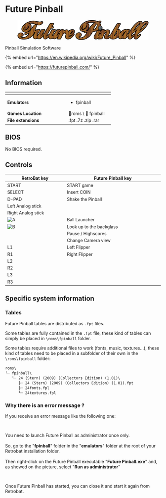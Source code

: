 # Future Pinball

<div align="left">

<figure><img src="https://raw.githubusercontent.com/fabricecaruso/es-theme-carbon/52ff37c9e265587d006945a2ba695b5a962b3a3d/art/logos/fpinball.svg" alt=""><figcaption></figcaption></figure>

</div>

Pinball Simulation Software

{% embed url="https://en.wikipedia.org/wiki/Future_Pinball" %}

{% embed url="https://futurepinball.com/" %}

## Information

<table data-header-hidden><thead><tr><th width="184"></th><th></th><th data-hidden></th></tr></thead><tbody><tr><td><strong>Emulators</strong></td><td><ul><li>fpinball</li></ul></td><td></td></tr><tr><td><strong>Games Location</strong></td><td><span data-gb-custom-inline data-tag="emoji" data-code="1f4c2">📂</span>roms \ <span data-gb-custom-inline data-tag="emoji" data-code="1f4c2">📂</span> fpinball</td><td></td></tr><tr><td><strong>File extensions</strong></td><td>.fpt .7z .zip .rar</td><td></td></tr></tbody></table>

## BIOS

No BIOS required.

## Controls

<table><thead><tr><th width="258">RetroBat key</th><th width="443">Future Pinball key</th></tr></thead><tbody><tr><td>START</td><td>START game</td></tr><tr><td>SELECT</td><td>Insert COIN</td></tr><tr><td>D-PAD</td><td>Shake the Pinball</td></tr><tr><td>Left Analog stick</td><td></td></tr><tr><td>Right Analog stick</td><td></td></tr><tr><td><img src="../../../../en/.gitbook/assets/image (27).png" alt="A"></td><td>Ball Launcher</td></tr><tr><td><img src="../../../../en/.gitbook/assets/image (13).png" alt="B"></td><td>Look up to the backglass</td></tr><tr><td><img src="../../../../en/.gitbook/assets/image (47).png" alt="" data-size="original"></td><td>Pause / Highscores</td></tr><tr><td><img src="../../../../en/.gitbook/assets/image (45).png" alt="" data-size="line"></td><td>Change Camera view</td></tr><tr><td>L1</td><td>Left Flipper</td></tr><tr><td>R1</td><td>Right Flipper</td></tr><tr><td>L2</td><td></td></tr><tr><td>R2</td><td></td></tr><tr><td>L3</td><td></td></tr><tr><td>R3</td><td></td></tr></tbody></table>

## Specific system information

### Tables

Future Pinball tables are distributed as `.fpt` files.

Some tables are fully contained in the `.fpt` file, these kind of tables can simply be placed in `\roms\fpinball` folder.

Some tables require additional files to work (fonts, music, textures...), these kind of tables need to be placed in a subfolder of their own in the `\roms\fpinball` folder:

```
roms\
└─ fpinball\
   └─ 24 (Stern) (2009) (Collectors Edition) (1.01)\
      ├─ 24 (Stern) (2009) (Collectors Edition) (1.01).fpt
      ├─ 24fonts.fpl
      └─ 24textures.fpl
```

### **Why there is an error message ?**

If you receive an error message like the following one:

<div align="left">

<figure><img src="https://i.imgur.com/UjD7GIy.png" alt=""><figcaption></figcaption></figure>

</div>

You need to launch Future Pinball as administrator once only.\
\
So, go to the "**fpinball**" folder in the "**emulators**" folder at the root of your Retrobat installation folder.\
\
Then right-click on the Future Pinball executable "**Future Pinball.exe**" and, as showed on the picture, select "**Run as administrator**"

<div align="left">

<figure><img src="https://i.imgur.com/2XXANBV.png" alt=""><figcaption></figcaption></figure>

</div>

Once Future Pinball has started, you can close it and start it again from Retrobat.
